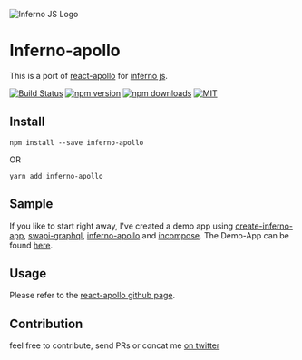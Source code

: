 ![Inferno JS Logo](https://cdn-images-1.medium.com/max/1600/1*NZoKqwcj_x9W1Zh-eWWeCw.png "Inferno JS")

# Inferno-apollo
This is a port of [react-apollo](https://github.com/apollographql/react-apollo) for [inferno js](https://infernojs.org/).

[![Build Status](https://semaphoreci.com/api/v1/open-source/inferno-apollo/branches/master/shields_badge.svg)](https://semaphoreci.com/open-source/inferno-apollo) [![npm version](https://badge.fury.io/js/inferno-apollo.svg)](https://www.npmjs.com/package/inferno-apollo) [![npm downloads](https://img.shields.io/npm/dm/inferno-apollo.svg?style=flat-square)](https://www.npmjs.com/package/inferno-apollo) [![MIT](https://img.shields.io/npm/l/express.svg)](LICENSE.md)

## Install
```
npm install --save inferno-apollo
```
OR
```
yarn add inferno-apollo
```

## Sample
If you like to start right away, I've created a demo app using [create-inferno-app](https://github.com/infernojs/create-inferno-app), [swapi-graphql](https://github.com/graphql/swapi-graphql), [inferno-apollo](https://github.com/zanettin/inferno-apollo) and [incompose](https://github.com/zanettin/incompose).
The Demo-App can be found [here](https://github.com/zanettin/inferno-apollo-demo).

## Usage
Please refer to the [react-apollo github page](https://github.com/apollographql/react-apollo).

## Contribution
feel free to contribute, send PRs or concat me [on twitter](https://twitter.com/roman_zanettin)
